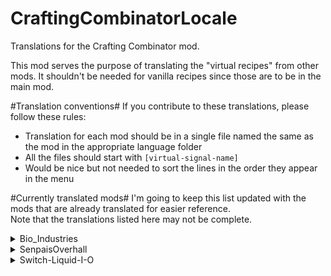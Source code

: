 # CraftingCombinatorLocale
Translations for the Crafting Combinator mod.

This mod serves the purpose of translating the "virtual recipes" from other mods. It shouldn't be needed for vanilla recipes since those are to be in the main mod.

#Translation conventions#
If you contribute to these translations, please follow these rules:

- Translation for each mod should be in a single file named the same as the mod in the appropriate language folder
- All the files should start with `[virtual-signal-name]`
- Would be nice but not needed to sort the lines in the order they appear in the menu

#Currently translated mods#
I'm going to keep this list updated with the mods that are already translated for easier reference.<br>
Note that the translations listed here may not be complete.

<details>
<summary>Bio_Industries</summary>
en<br>
cs
</details>
<details>
<summary>SenpaisOverhall</summary>
en<br>
cs
</details>
<details>
<summary>Switch-Liquid-I-O</summary>
en
</details>
